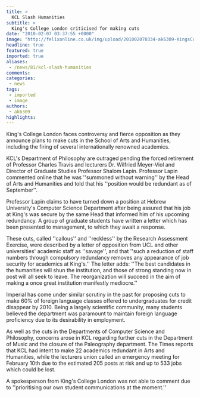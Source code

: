 ```yaml
---
title: >
  KCL Slash Humanities
subtitle: >
  King's College London criticised for making cuts
date: "2010-02-07 03:37:55 +0000"
image: "http://felixonline.co.uk/img/upload/201002070334-ak6309-KingsCol.jpg"
headline: true
featured: true
imported: true
aliases:
 - /news/81/kcl-slash-humanities
comments:
categories:
 - news
tags:
 - imported
 - image
authors:
 - ak6309
highlights:
---
```


King's College London faces controversy and fierce opposition as they announce plans to make cuts in the School of Arts and Humanities, including the firing of several internationally renowned academics.

 KCL's Department of Philosophy are outraged pending the forced retirement of Professor Charles Travis and lecturers Dr. Wilfried Meyer-Viol and Director of Graduate Studies Professor Shalom Lapin. Professor Lapin commented online that he was ''summoned without warning'' by the Head of Arts and Humanities and told that his ''position would be redundant as of September''.

 Professor Lapin claims to have turned down a position at Hebrew University's Computer Science Department after being assured that his job at King's was secure by the same Head that informed him of his upcoming redundancy. A group of graduate students have written a letter which has been presented to management, to which they await a response.

 These cuts, called ''callous'' and ''reckless'' by the Research Assessment Exercise, were described by a letter of opposition from UCL and other universities' academic staff as ''savage'', and that ''such a reduction of staff numbers through compulsory redundancy removes any appearance of job security for academics at King's.'' The letter adds: ''The best candidates in the humanities will shun the institution, and those of strong standing now in post will all seek to leave. The reorganization will succeed in the aim of making a once great institution manifestly mediocre.''

 Imperial has come under similar scrutiny in the past for proposing cuts to make 60% of foreign language classes offered to undergraduates for credit disappear by 2010. Being a largely scientific community, many students believed the department was paramount to maintain foreign language proficiency due to its desirability in employment.

 As well as the cuts in the Departments of Computer Science and Philosophy, concerns arose in KCL regarding further cuts in the Department of Music and the closure of the Paleography department. The Times reports that KCL had intent to make 22 academics redundant in Arts and Humanities, while the lecturers union called an emergency meeting for February 10th due to the estimated 205 posts at risk and up to 533 jobs which could be lost.

 A spokesperson from King's College London was not able to comment due to ''prioritising our own student communications at the moment.''
